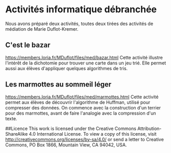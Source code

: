 # Activités informatique débranchée
Nous avons préparé deux activités, toutes deux tirées des activités de médiation de Marie Duflot-Kremer.

## C'est le bazar
https://members.loria.fr/MDuflot/files/med/bazar.html
Cette activité illustre l'intérêt de la dichotomie pour trouver une carte dans un jeu trié.
Elle permet aussi aux élèves d'appliquer quelques algorithmes de tris.

## Les marmottes au sommeil léger
https://members.loria.fr/MDuflot/files/med/marmottes.html
Cette activité permet aux élèves de découvrir l'algorithme de Huffman, utilisé pour compresser
des données.
On commence avec la construction d'un terrier pour des marmottes, avant de faire l'analogie
avec la compression d'un texte.

##Licence
This work is licensed under the Creative Commons Attribution-ShareAlike 4.0 International License. To view a copy of this license, visit http://creativecommons.org/licenses/by-sa/4.0/ or send a letter to Creative Commons, PO Box 1866, Mountain View, CA 94042, USA.